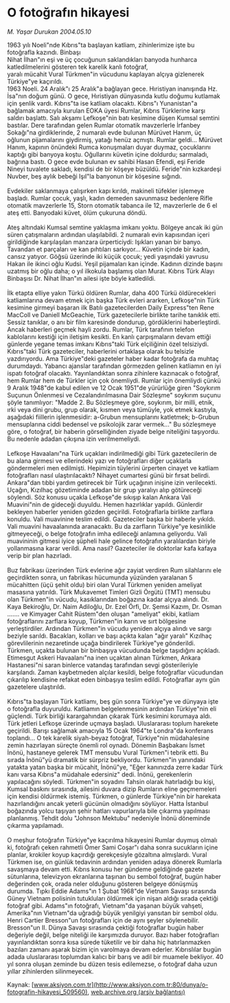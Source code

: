 # O fotoğrafın hikayesi

*M. Yaşar Durukan 2004.05.10*

<div class="pNewsDetailMainContent ctx_content" itemprop="articleBody">
 1963 yılı Noeli"nde Kıbrıs"ta başlayan katliam, zihinlerimize işte bu fotoğrafla kazındı. Binbaşı
 <br/>
 Nihat İlhan"ın eşi ve üç çocuğunun saklandıkları banyoda hunharca katledilmelerini gösteren tek karelik kanlı fotoğraf,
 <br/>
 yaralı mücahit Vural Türkmen"in vücudunu kaplayan alçıya gizlenerek Türkiye"ye kaçırıldı.
 <br/>
 1963 Noeli. 24 Aralık"ı 25 Aralık"a bağlayan gece. Hıristiyan inanışında Hz. İsa"nın doğum günü. O gece, Hıristiyan dünyasında kutlu doğumu kutlamak için şenlik vardı. Kıbrıs"ta ise katliam olacaktı. Kıbrıs"ı Yunanistan"a bağlamak amacıyla kurulan EOKA üyesi Rumlar, Kıbrıs Türklerine karşı saldırı başlattı. Salı akşamı Lefkoşe"nin batı kesimine düşen Kumsal semtini bastılar. Dere tarafından gelen Rumlar otomatik mavzerlerle İrfanbey Sokağı"na girdiklerinde, 2 numaralı evde bulunan Mürüvet Hanım, üç oğlunun pijamalarını giydirmiş, yatağı henüz açmıştı. Rumlar geldi... Mürüvet Hanım, kapının önündeki Rumca konuşmaları duyar duymaz, çocuklarını kaptığı gibi banyoya koştu. Oğullarını küvetin içine doldurdu; sarmaladı, bağrına bastı. O gece evde bulunan ev sahibi Hasan Efendi, eşi Feride Nineyi tuvalete sakladı, kendisi de bir köşeye büzüldü. Feride"nin kızkardeşi Nuvber, beş aylık bebeği Işıl"la banyonun bir köşesine sığındı.
 <br/>
 <br/>
 Evdekiler saklanmaya çalışırken kapı kırıldı, makineli tüfekler işlemeye başladı. Rumlar çocuk, yaşlı, kadın demeden savunmasız bedenlere Rifle otomatik mavzerlerle 15, Storn otomatik tabanca ile 12, mavzerlerle de 6 el ateş etti. Banyodaki küvet, ölüm çukuruna döndü.
 <br/>
 <br/>
 Ateş altındaki Kumsal semtine yaklaşma imkanı yoktu. Bölgeye ancak iki gün süren çatışmaların ardından ulaşılabildi. 2 numaralı evin kapısından içeri girildiğinde karşılaşılan manzara ürperticiydi: Işıkları yanan bir banyo. Tavandan et parçaları ve kan pıhtıları sarkıyor... Küvetin içinde bir kadın, cansız yatıyor. Göğsü üzerinde iki küçük çocuk; yedi yaşındaki yavrusu Hakan ile ikinci oğlu Kudsi. Yeşil pijamaları kan içinde. Kadının dizinde başını uzatmış bir oğlu daha; o yıl ilkokula başlamış olan Murat. Kıbrıs Türk Alayı Binbaşısı Dr. Nihat İlhan"ın ailesi işte böyle katledildi.
 <br/>
 <br/>
 İlk etapta elliye yakın Türkü öldüren Rumlar, daha 400 Türkü öldürecekleri katliamlarına devam etmek için başka Türk evleri ararken, Lefkoşe"nin Türk kesimine girmeyi başaran ilk Batılı gazetecilerden Daily Express"ten Rene MacColl ve Daniell McGeachie, Türk gazetecilerle birlikte tarihe tanıklık etti. Sessiz tanıklar, o anı bir film karesinde dondurup, gördüklerini haberleştirdi. Ancak haberleri geçmek hayli zordu. Rumlar, Türk tarafının telefon kablolarını kestiği için iletişim kesikti. En kanlı çarpışmaların devam ettiği günlerde yegane temas imkanı Kıbrıs"taki Türk elçiliğinin özel telsiziydi. Kıbrıs"taki Türk gazeteciler, haberlerini ortaklaşa olarak bu telsizle yazdırıyordu. Ama Türkiye"deki gazeteler haber kadar fotoğrafa da muhtaç durumdaydı. Yabancı ajanslar tarafından görmezden gelinen katliamın en iyi ispatı fotoğraf olacaktı. Yayınlandıktan sonra zihinlere kazınacak o fotoğraf, hem Rumlar hem de Türkler için çok önemliydi. Rumlar için önemliydi çünkü 9 Aralık 1948"de kabul edilen ve 12 Ocak 1951"de yürürlüğe giren "Soykırım Suçunun Önlenmesi ve Cezalandırılmasına Dair Sözleşme" soykırım suçunu şöyle tanımlıyor: "Madde 2. Bu Sözleşmeye göre, soykırım, bir milli, etnik, ırki veya dini grubu, grup olarak, kısmen veya tümüyle, yok etmek kastıyla, aşağıdaki fiillerin işlenmesidir: a-Grubun mensuplarını katletmek; b-Grubun mensuplarına ciddi bedensel ve psikolojik zarar vermek..." Bu sözleşmeye göre, o fotoğraf, bir haberin görselliğinden ziyade belge niteliğini taşıyordu. Bu nedenle adadan çıkışına izin verilmemeliydi.
 <br/>
 <br/>
 Lefkoşe Havaalanı"na Türk uçakları indirilmediği gibi Türk gazetecilerin de bu alana girmesi ve ellerindeki yazı ve fotoğrafları diğer uçaklarla göndermeleri men edilmişti. Hepimizin tüylerini ürperten cinayet ve katliam fotoğrafları nasıl ulaştırılacaktı? Nihayet cumartesi günü bir fırsat belirdi. Ankara"dan tıbbi yardım getirecek bir Türk uçağının inişine izin verilecekti. Uçağın, Kızılhaç gözetiminde adadan bir grup yaralıyı alıp götüreceği söylendi. Söz konusu uçakla Lefkoşe"de sıkışıp kalan Ankara Vali Muavini"nin de gideceği duyuldu. Hemen hazırlıklar yapıldı. Günlerdir bekleyen haberler yeniden gözden geçirildi. Fotoğraflarla birlikte zarflara konuldu. Vali muavinine teslim edildi. Gazeteciler başka bir haberle yıkıldı. Vali muavini havaalanında aranacaktı. Bu da zarfların Türkiye"ye kesinlikle gitmeyeceği, o belge fotoğrafın imha edileceği anlamına geliyordu. Vali muavininin gitmesi iyice şüpheli hale gelince fotoğrafın yaralılardan biriyle yollanmasına karar verildi. Ama nasıl? Gazeteciler ile doktorlar kafa kafaya verip bir plan hazırladı.
 <br/>
 <br/>
 Buz fabrikası üzerinden Türk evlerine ağır zayiat verdiren Rum silahlarını ele geçirdikten sonra, un fabrikası hücumunda yüzünden yaralanan 5 mücahitten (üçü şehit oldu) biri olan Vural Türkmen yeniden ameliyat masasına yatırıldı. Türk Mukavemet Timleri Gizli Örgütü (TMT) mensubu olan Türkmen"in vücudu, kasıklarından boğazına kadar alçıya alındı. Dr. Kaya Bekiroğlu, Dr. Naim Adiloğlu, Dr. Ezel Örfi, Dr. Şemsi Kazım, Dr. Osman ....... ve Kimyager Cahit Rüstem"den oluşan "ameliyat" ekibi, katliam fotoğraflarını zarflara koyup, Türkmen"in karın ve sırt bölgesine yerleştirdiler. Ardından Türkmen"in vücudu yeniden alçıya alındı ve sargı beziyle sarıldı. Bacakları, kolları ve başı açıkta kalan "ağır yaralı" Kızılhaç görevlilerinin nezaretinde uçağa bindirilerek Türkiye"ye gönderildi. Türkmen, uçakta bulunan bir binbaşıya vücudunda belge taşıdığını açıkladı. Etimesgut Askeri Havaalanı"na inen uçaktan alınan Türkmen, Ankara Hastanesi"ni saran binlerce vatandaş tarafından sevgi gösterileriyle karşılandı. Zaman kaybetmeden alçılar kesildi, belge fotoğraflar vücudundan çıkarılıp kendisine refakat eden binbaşıya teslim edildi. Fotoğraflar aynı gün gazetelere ulaştırıldı.
 <br/>
 <br/>
 Kıbrıs"ta başlayan Türk katliamı, beş gün sonra Türkiye"ye ve dünyaya işte o fotoğrafla duyuruldu. Katliamın belgelenmesinin ardından Türkiye"nin eli güçlendi. Türk birliği karargahından çıkarak Türk kesimini korumaya aldı. Türk jetleri Lefkoşe üzerinde uçmaya başladı. Uluslararası toplum harekete geçirildi. Barışı sağlamak amacıyla 15 Ocak 1964"te Londra"da konferans toplandı... O tek karelik siyah-beyaz fotoğraf, Türkiye"nin müdahalesine zemin hazırlayan süreçte önemli rol oynadı. Dönemin Başbakanı İsmet İnönü, hastaneye gelerek TMT mensubu Vural Türkmen"i tebrik etti. Bu sırada İnönü"yü dramatik bir sürpriz bekliyordu. Türkmen"in yanındaki yatakta yatan başka bir mücahit, İnönü"ye, "Eğer kanınızda zerre kadar Türk kanı varsa Kıbrıs"a müdahale edersiniz" dedi. İnönü, gerekenlerin yapılacağını söyledi. Türkmen"in soyadını Tahsin olarak hatırladığı bu kişi, Kumsal baskını sırasında, ailesini duvara dizip Rumların eline geçmemeleri için kendisi öldürmek istemiş. Türkmen, o günlerde Türkiye"nin bir harekata hazırlandığını ancak yeterli gücünün olmadığını söylüyor. Hatta İstanbul boğazında yolcu taşıyan şehir hatları vapurlarıyla bile çıkarma yapılması planlanmış. Tehdit dolu "Johnson Mektubu" nedeniyle İnönü döneminde çıkarma yapılamadı.
 <br/>
 <br/>
 O meşhur fotoğrafın Türkiye"ye kaçırılma hikayesini Rumlar duymuş olmalı ki, fotoğrafı çeken rahmetli Ömer Sami Coşar"ı daha sonra sucukların içine planlar, krokiler koyup kaçırdığı gerekçesiyle gözaltına almışlardı. Vural Türkmen ise, on günlük tedavinin ardından yeniden adaya dönerek Rumlarla savaşmaya devam etti. Kıbrıs konusu her gündeme geldiğinde gazete sütunlarına, televizyon ekranlarına taşınan bu sembol fotoğraf, bugün haber değerinden çok, orada neler olduğunu gösteren belgeye dönüşmüş durumda. Tıpkı Eddie Adams"ın 1 Şubat 1968"de Vietnam Savaşı sırasında Güney Vietnam polisinin tutukluları öldürmek için nişan aldığı sırada çektiği fotoğraf gibi. Adams"ın fotoğrafı, Vietnam"da yaşanan büyük vahşeti, Amerika"nın Vietnam"da uğradığı büyük yenilgiyi yansıtan bir sembol oldu. Henri Cartier Bresson"un fotoğrafları için de aynı şeyler söylenebilir. Bresson"un II. Dünya Savaşı sırasında çektiği fotoğraflar bugün haber değeriyle değil, belge niteliği ile karşımızda duruyor. Bazı haber fotoğrafları yayınlandıktan sonra kısa sürede tüketilir ve bir daha hiç hatırlanmazken bazıları zamanı aşarak bizim için varolmaya devam ederler. Kıbrıslılar bugün adada uluslararası toplumdan kalıcı bir barış ve adil bir muamele bekliyor. 40 yıl sonra oluşan zeminde bu düzen tesis edilemezse, o fotoğraf daha uzun yıllar zihinlerden silinmeyecek.
 <br/>
</div>


Kaynak: [www.aksiyon.com.tr](http://www.aksiyon.com.tr:80/dunya/o-fotografin-hikayesi_509560), [web.archive.org (arşiv bağlantısı)](http://web.archive.org/web/20151231203534/http://www.aksiyon.com.tr:80/dunya/o-fotografin-hikayesi_509560)
